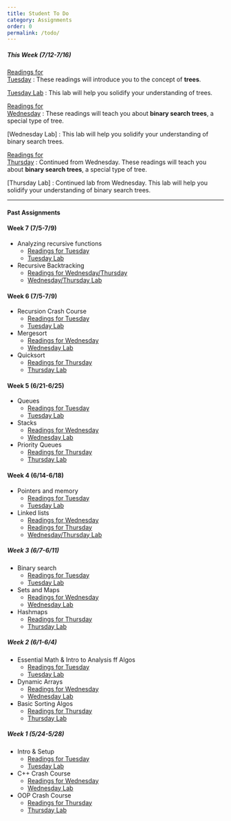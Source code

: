 ```yaml
---
title: Student To Do
category: Assignments
order: 0
permalink: /todo/
---
```


##### This Week (7/12-7/16)
[Readings for<br>Tuesday](/sm21/wk8#tues)
: These readings will introduce you to the concept of **trees**.

[Tuesday Lab](/sm21/lab19)
: This lab will help you solidify your understanding of trees.

[Readings for<br>Wednesday](/sm21/wk8#weds)
: These readings will teach you about **binary search trees**, a special type of tree.

[Wednesday Lab]
: This lab will help you solidify your understanding of binary search trees.

[Readings for<br>Thursday](/sm21/wk8#thurs)
: Continued from Wednesday. These readings will teach you about **binary search trees**, a special type of tree.

[Thursday Lab]
: Continued lab from Wednesday. This lab will help you solidify your understanding of binary search trees.

---

#### Past Assignments

#### Week 7 (7/5-7/9)
- Analyzing recursive functions
	- [Readings for Tuesday](/sm21/wk7#tues)
	- [Tuesday Lab](https://www.gradescope.com/courses/271139/assignments/1369321/)
- Recursive Backtracking
	- [Readings for Wednesday/Thursday](/sm21/wk7#weds)
	- [Wednesday/Thursday Lab](/sm21/lab18)

#### Week 6 (7/5-7/9)
- Recursion Crash Course
	- [Readings for Tuesday](/sm21/wk6#tues)
	- [Tuesday Lab](/sm21/lab15)
- Mergesort
	- [Readings for Wednesday](/sm21/wk6#weds)
	- [Wednesday Lab](/sm21/lab16)
- Quicksort
	- [Readings for Thursday](/sm21/wk6#thurs)
	- [Thursday Lab](/sm21/lab16)

#### Week 5 (6/21-6/25)
- Queues
	- [Readings for Tuesday](/sm21/wk5#tues)
	- [Tuesday Lab](/sm21/lab12/)
- Stacks
	- [Readings for Wednesday](/sm21/wk5#weds)
	- [Wednesday Lab](/sm21/lab13/)
- Priority Queues
	- [Readings for Thursday](/sm21/wk5#thurs)
	- [Thursday Lab](/sm21/lab14/)

#### Week 4 (6/14-6/18)
- Pointers and memory
	- [Readings for Tuesday](/sm21/wk4#tues)
	- [Tuesday Lab](/sm21/lab10)
- Linked lists
	- [Readings for Wednesday](/sm21/wk4#weds)
	- [Readings for Thursday](/sm21/wk4#thurs)
	- [Wednesday/Thursday Lab](/sm21/lab11)

##### Week 3 (6/7-6/11)
- Binary search
	- [Readings for Tuesday](/sm21/wk3#tues)  
	- [Tuesday Lab](/sm21/lab07)  
- Sets and Maps
	- [Readings for Wednesday](/sm21/wk3#weds)  
	- [Wednesday Lab](/sm21/lab08)  
- Hashmaps
	- [Readings for Thursday](/sm21/wk3#thurs)  
	- [Thursday Lab](/sm21/lab09)  

##### Week 2 (6/1-6/4)
- Essential Math & Intro to Analysis ff Algos
	- [Readings for Tuesday](/sm21/wk2#tues)
	- [Tuesday Lab](/sm21/lab04)
- Dynamic Arrays
	- [Readings for Wednesday](/sm21/wk2#weds)
	- [Wednesday Lab](/sm21/lab05)
- Basic Sorting Algos
	- [Readings for Thursday](/sm21/wk2#thurs)
	- [Thursday Lab](/sm21/lab06)

##### Week 1 (5/24-5/28)
- Intro & Setup
	- [Readings for Tuesday](/sm21/wk1#tues)
	- [Tuesday Lab](/sm21/lab01)
- C++ Crash Course
	- [Readings for Wednesday](/sm21/wk1#weds)
	- [Wednesday Lab](/sm21/lab02)
- OOP Crash Course
	- [Readings for Thursday](/sm21/wk1#thurs)
	- [Thursday Lab](/sm21/lab03)